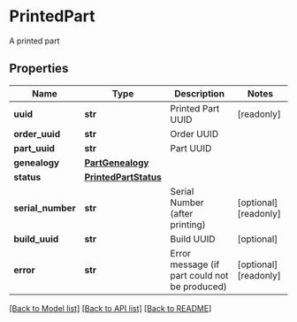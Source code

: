 # PrintedPart

A printed part
## Properties
Name | Type | Description | Notes
------------ | ------------- | ------------- | -------------
**uuid** | **str** | Printed Part UUID | [readonly] 
**order_uuid** | **str** | Order UUID | 
**part_uuid** | **str** | Part UUID | 
**genealogy** | [**PartGenealogy**](PartGenealogy.md) |  | 
**status** | [**PrintedPartStatus**](PrintedPartStatus.md) |  | 
**serial_number** | **str** | Serial Number (after printing) | [optional] [readonly] 
**build_uuid** | **str** | Build UUID | [optional] 
**error** | **str** | Error message (if part could not be produced) | [optional] [readonly] 

[[Back to Model list]](../README.md#documentation-for-models) [[Back to API list]](../README.md#documentation-for-api-endpoints) [[Back to README]](../README.md)


